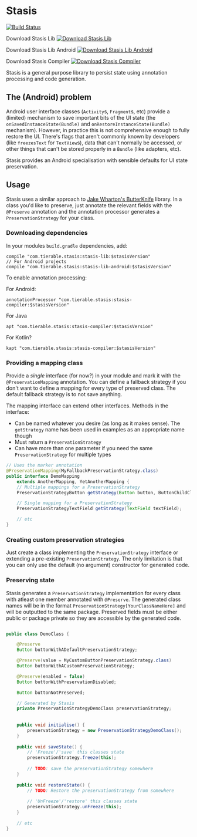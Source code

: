 # Stasis
[![Build Status](https://travis-ci.org/tierable/Stasis.svg?branch=feature%2Fsetup_ci_and_artifact_uploads)](https://travis-ci.org/tierable/Stasis)

Download Stasis Lib
[![Download Stasis Lib](https://api.bintray.com/packages/ani-fichadia/Tierable/com.tierable.stasis%3Astasis-lib/images/download.svg)](https://bintray.com/ani-fichadia/Tierable/com.tierable.stasis%3Astasis-lib/_latestVersion)

Download Stasis Lib Android
[![Download Stasis Lib Android](https://api.bintray.com/packages/ani-fichadia/Tierable/com.tierable.stasis%3Astasis-lib-android/images/download.svg)](https://bintray.com/ani-fichadia/Tierable/com.tierable.stasis%3Astasis-lib-android/_latestVersion)

Download Stasis Compiler
[![Download Stasis Compiler](https://api.bintray.com/packages/ani-fichadia/Tierable/com.tierable.stasis%3Astasis-compiler/images/download.svg)](https://bintray.com/ani-fichadia/Tierable/com.tierable.stasis%3Astasis-compiler/_latestVersion)

Stasis is a general purpose library to persist state using annotation processing and code generation.


## The (Android) problem
Android user interface classes (`Activity`s, `Fragment`s, etc) provide a (limited) mechanism to save important bits of the UI state (the `onSavedInstanceState(Bundle)` and `onRestoreInstanceState(Bundle)` mechanism).
However, in practice this is not comprehensive enough to fully restore the UI.
There's flags that aren't commonly known by developers (like `freezesText` for `TextView`s), data that can't normally be accessed, or other things that can't be stored properly in a `Bundle` (like adapters, etc).

Stasis provides an Android specialisation with sensible defaults for UI state preservation.


## Usage
Stasis uses a similar approach to [Jake Wharton's ButterKnife](https://github.com/JakeWharton/butterknife) library. 
In a class you'd like to preserve, just annotate the relevant fields with the `@Preserve` annotation and the annotation processor generates a `PreservationStrategy` for your class.

### Downloading dependencies
In your modules `build.gradle` dependencies, add:
```
compile "com.tierable.stasis:stasis-lib:$stasisVersion"
// For Android projects
compile "com.tierable.stasis:stasis-lib-android:$stasisVersion"
```

To enable annotation processing:

For Android:
```
annotationProcessor "com.tierable.stasis:stasis-compiler:$stasisVersion"
```
For Java
```
apt "com.tierable.stasis:stasis-compiler:$stasisVersion"
```
For Kotlin?
```
kapt "com.tierable.stasis:stasis-compiler:$stasisVersion"
```


### Providing a mapping class
Provide a *single* interface (for now?) in your module and mark it with the `@PreservationMapping` annotation.
You can define a fallback strategy if you don't want to define a mapping for every type of preserved class.
The default fallback strategy is to not save anything.

The mapping interface can extend other interfaces.
Methods in the interface:
* Can be named whatever you desire (as long as it makes sense). 
The `getStrategy` name has been used in examples as an appropriate name though
* Must return a `PreservationStrategy`
* Can have more than one parameter if you need the same `PreservationStrategy` for multiple types

```Java
// Uses the marker annotation
@PreservationMapping(MyFallbackPreservationStrategy.class)
public interface DemoMapping 
	extends AnotherMapping, YetAnotherMapping {
	// Multiple mappings for a PreservationStrategy
	PreservationStrategyButton getStrategy(Button button, ButtonChildClass buttonChildClass);

	// Single mapping for a PreservationStrategy
	PreservationStrategyTextField getStrategy(TextField textField);

	// etc
}
```

### Creating custom preservation strategies
Just create a class implementing the `PreservationStrategy` interface or extending a pre-existing `PreservationStrategy`.
The only limitation is that you can only use the default (no argument) constructor for generated code.


### Preserving state
Stasis generates a `PreservationStrategy` implementation for every class with atleast one member annotated with `@Preserve`.
The generated class names will be in the format `PreservationStrategy[YourClassNameHere]` and will be outputted to the same package.
Preserved fields must be either public or package private so they are accessible by the generated code.


```Java

public class DemoClass {

	@Preserve
	Button buttonWithADefaultPreservationStrategy;

	@Preserve(value = MyCustomButtonPreservationStrategy.class)
	Button buttonWithACustomPreservationStrategy;

	@Preserve(enabled = false)
	Button buttonWithPreservationDisabled;

	Button buttonNotPreserved;

	// Generated by Stasis
	private PreservationStrategyDemoClass preservationStrategy;
	
	
	public void initialise() {
		preservationStrategy = new PreservationStrategyDemoClass();
	}
	
	public void saveState() {
		// 'Freeze'/'save' this classes state
		preservationStrategy.freeze(this);
		
		// TODO: save the preservationStrategy somewhere
	}
	
	public void restoreState() {
		// TODO: Restore the preservationStrategy from somewhere
		
		// 'UnFreeze'/'restore' this classes state
		preservationStrategy.unFreeze(this);
	}
	
	// etc
}
```

